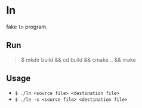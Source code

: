# ln

fake `ln` program.

## Run

> $ mkdir build && cd build && cmake .. && make

## Usage

* `$ ./ln <source file> <destination file>`
* `$ ./ln -s <source file> <destination file>`

